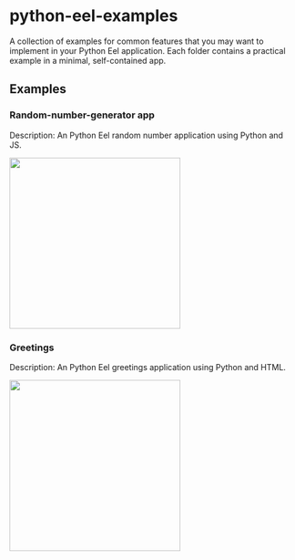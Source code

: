 # python-eel-examples
A collection of examples for common features that you may want to implement in your Python Eel application. Each folder contains a practical example in a minimal, self-contained app.

## Examples

### Random-number-generator app
Description: An Python Eel random number application using Python and JS.

<img src="https://i.imgur.com/ej8LXNj.png" width="300" height="300">

### Greetings
Description: An Python Eel greetings application using Python and HTML.

<img src="https://i.imgur.com/78NW0Od.png" width="300" height="300">

